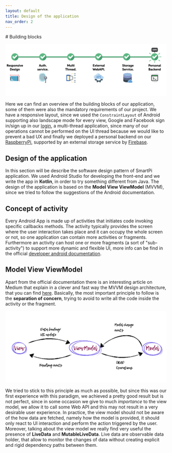 ```yaml
---
layout: default
title: Design of the application
nav_order: 2
---
```


# Building blocks

![Requirements](../images/requirements.jpeg)

Here we can find an overview of the building blocks of our application, some of them were also the mandatory requirements of our project. We have a responsive layout, since we used the ```ConstraintLayout``` of Android supporting also landscape mode for every view, Google and Facebook sign in/sign up in our [login](https://sergiopicca.github.io/smartPi-app/pages/ui-auth.html), a multi-thread application, since many of our operations cannot be performed on the UI thread because we would like to prevent a bad UX and finally we deployed a personal backend on our [RaspberryPi](https://sergiopicca.github.io/smartPi-app/pages/backend-raspberry.html), supported by an external storage service by [Firebase](https://sergiopicca.github.io/smartPi-app/pages/backend-firebase.html).

##  Design of the application

In this section will be describe the software design pattern of SmartPi application. We used Android Studio for developing the front-end and we write the app in **Kotlin**, in order to try something different from Java. The design of the application is based on the **Model View ViewModel** (MVVM), since we tried to follow the suggestions of the Android documentation.

##  Concept of activity

Every Android App is made up of activities that initiates code invoking specific callbacks methods. The activity typically provides the screen where the user interaction takes place and it can occupy the whole screen or not, so one application can contain more activities or fragments. Furthermore an activity can host one or more fragments (a sort of "sub-activity") to support more dynamic and flexible UI, more info can be find in the official [developer android documentation](https://developer.android.com/guide/components/fragments).

## Model View ViewModel

Apart from the official documentation there is an interesting article on Medium that explain in a clever and fast way the MVVM design architecture, that you can find [here](https://medium.com/upday-devs/android-architecture-patterns-part-3-model-view-viewmodel-e7eeee76b73b). Basically, the most important principle to follow is the **separation of concern**, trying to avoid to write all the code inside the activity or the fragment.

![MVVM](../images/mvvm.jpeg)

We tried to stick to this principle as much as possible, but since this was our first experience with this paradigm, we achieved a pretty good result but is not perfect, since in some occasion we give to much *importance* to the view model, we allow it to call some Web API and this may not result in a very desirable user experience. In practice, the view model should not be aware of the how data are fetched, namely how the model is provided, it should only react to UI interaction and perform the action triggered by the user. Moreover, talking about the view model we really find very useful the presence of **LiveData** and **MutableLiveData**. Live data are observable data holder, that allow to monitor the changes of data without creating explicit and rigid dependency paths between them.
